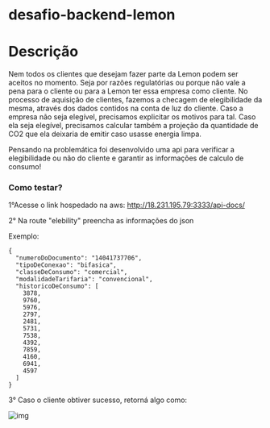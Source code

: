 # desafio-backend-lemon

# Descrição

Nem todos os clientes que desejam fazer parte da Lemon podem ser aceitos no momento. Seja por razões regulatórias ou porque não vale a pena para o cliente ou para a Lemon ter essa empresa como cliente. No processo de aquisição de clientes, fazemos a checagem de elegibilidade da mesma, através dos dados contidos na conta de luz do cliente. Caso a empresa não seja elegível, precisamos explicitar os motivos para tal. Caso ela seja elegível, precisamos calcular também a projeção da quantidade de CO2 que ela deixaria de emitir caso usasse energia limpa. 

Pensando na problemática foi desenvolvido uma api para verificar a elegibilidade ou não do cliente e garantir as informações de calculo de consumo!

### Como testar?

1°Acesse o link hospedado na aws: http://18.231.195.79:3333/api-docs/

2° Na route "elebility" preencha as informações do json

Exemplo:

```
{
  "numeroDoDocumento": "14041737706",
  "tipoDeConexao": "bifasica",
  "classeDeConsumo": "comercial",
  "modalidadeTarifaria": "convencional",
  "historicoDeConsumo": [
    3878, 
    9760,
    5976, 
    2797, 
    2481, 
    5731, 
    7538, 
    4392, 
    7859, 
    4160, 
    6941, 
    4597  
  ]
}

```

3° Caso o cliente obtiver sucesso, retorná algo como:

![img](https://i.ibb.co/VBmbrM4/teste-realizado.png)
